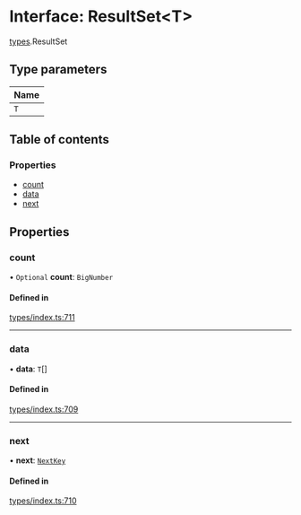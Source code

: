 # Interface: ResultSet<T\>

[types](../wiki/types).ResultSet

## Type parameters

| Name |
| :------ |
| `T` |

## Table of contents

### Properties

- [count](../wiki/types.ResultSet#count)
- [data](../wiki/types.ResultSet#data)
- [next](../wiki/types.ResultSet#next)

## Properties

### count

• `Optional` **count**: `BigNumber`

#### Defined in

[types/index.ts:711](https://github.com/PolymeshAssociation/polymesh-sdk/blob/339b7503/src/types/index.ts#L711)

___

### data

• **data**: `T`[]

#### Defined in

[types/index.ts:709](https://github.com/PolymeshAssociation/polymesh-sdk/blob/339b7503/src/types/index.ts#L709)

___

### next

• **next**: [`NextKey`](../wiki/types#nextkey)

#### Defined in

[types/index.ts:710](https://github.com/PolymeshAssociation/polymesh-sdk/blob/339b7503/src/types/index.ts#L710)
